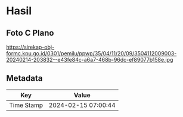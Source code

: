 # Hasil

## Foto C Plano

https://sirekap-obj-formc.kpu.go.id/0301/pemilu/ppwp/35/04/11/20/09/3504112009003-20240214-203832--e43fe84c-a6a7-468b-96dc-ef89077b158e.jpg


## Metadata

| Key        | Value               |
| ---------- | ------------------- |
| Time Stamp | 2024-02-15 07:00:44 |



